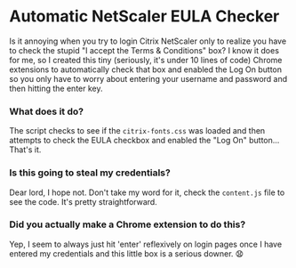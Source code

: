 # Automatic NetScaler EULA Checker
Is it annoying when you try to login Citrix NetScaler only to realize you have to check the stupid \"I accept the Terms & Conditions\" box? I know it does for me, so I created this tiny (seriously, it's under 10 lines of code) Chrome extensions to automatically check that box and enabled the Log On button so you only have to worry about entering your username and password and then hitting the enter key.

### What does it do?
The script checks to see if the `citrix-fonts.css` was loaded and then attempts to check the EULA checkbox and enabled the "Log On" button... That's it.

### Is this going to steal my credentials?
Dear lord, I hope not. Don't take my word for it, check the `content.js` file to see the code. It's pretty straightforward.

### Did you actually make a Chrome extension to do this?
Yep, I seem to always just hit 'enter' reflexively on login pages once I have entered my credentials and this little box is a serious downer. :anguished: